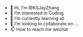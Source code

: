 - 👋 Hi, I’m @KSJayZhang
- 👀 I’m interested in  Coding
- 🌱 I’m currently learning all
- 💞️ I’m looking to collaborate on ...
- 📫 How to reach me wechat

<!---
KSJayZhang/KSJayZhang is a ✨ special ✨ repository because its `README.md` (this file) appears on your GitHub profile.
You can click the Preview link to take a look at your changes.
--->
